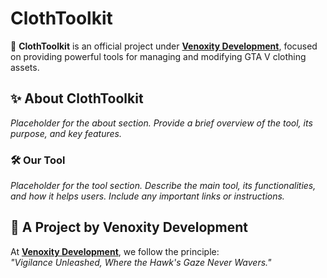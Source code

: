 # ClothToolkit

🚀 **ClothToolkit** is an official project under **[Venoxity Development](https://github.com/Venoxity-Development)**, focused on providing powerful tools for managing and modifying GTA V clothing assets.  

## ✨ About ClothToolkit  
*Placeholder for the about section. Provide a brief overview of the tool, its purpose, and key features.*  

### 🛠 Our Tool 
*Placeholder for the tool section. Describe the main tool, its functionalities, and how it helps users. Include any important links or instructions.*  

## 🦅 A Project by Venoxity Development  
At **[Venoxity Development](https://github.com/VenoxityDevelopment)**, we follow the principle:  
*"Vigilance Unleashed, Where the Hawk's Gaze Never Wavers."*  
